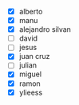 - [x] alberto
- [x] manu
- [x] alejandro silvan
- [ ] david
- [ ] jesus
- [x] juan cruz
- [ ] julian
- [x] miguel
- [x] ramon
- [x] ylieess
